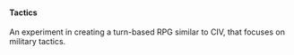 #### Tactics 

An experiment in creating a turn-based RPG similar to CIV, that focuses on military tactics.
